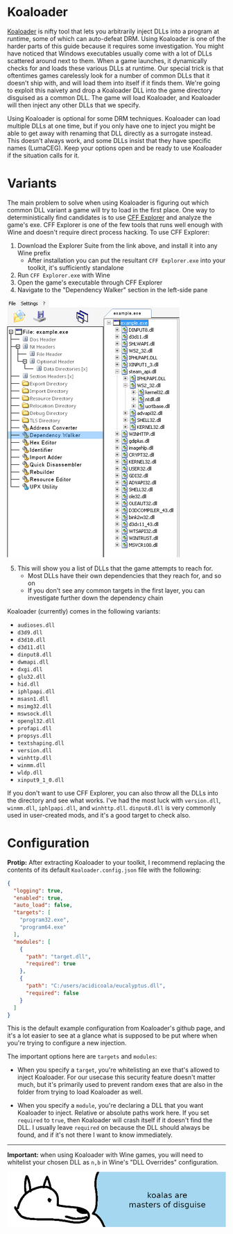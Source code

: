 # **Koaloader**

[Koaloader](https://github.com/acidicoala/Koaloader) is nifty tool that lets you arbitrarily inject DLLs into a program at runtime, some of which can auto-defeat DRM. Using Koaloader is one of the harder parts of this guide because it requires some investigation. You might have noticed that Windows executables usually come with a lot of DLLs scattered around next to them. When a game launches, it dynamically checks for and loads these various DLLs at runtime. Our special trick is that oftentimes games carelessly look for a number of common DLLs that it doesn't ship with, and will load them into itself if it finds them. We're going to exploit this naivety and drop a Koaloader DLL into the game directory disguised as a common DLL. The game will load Koaloader, and Koaloader will then inject any other DLLs that we specify.

Using Koaloader is optional for some DRM techniques. Koaloader can load multiple DLLs at one time, but if you only have one to inject you might be able to get away with renaming that DLL directly as a surrogate instead. This doesn't always work, and some DLLs insist that they have specific names (LumaCEG). Keep your options open and be ready to use Koaloader if the situation calls for it.

# Variants

The main problem to solve when using Koaloader is figuring out which common DLL variant a game will try to load in the first place. One way to deterministically find candidates is to use [CFF Explorer](https://ntcore.com/explorer-suite/) and analyze the game's exe. CFF Explorer is one of the few tools that runs well enough with Wine and doesn't require direct process hacking. To use CFF Explorer:
  1. Download the Explorer Suite from the link above, and install it into any Wine prefix
      - After installation you can put the resultant `CFF Explorer.exe` into your toolkit, it's sufficiently standalone
  2. Run `CFF Explorer.exe` with Wine
  3. Open the game's executable through CFF Explorer
  4. Navigate to the "Dependency Walker" section in the left-side pane

  ![CFF Explorer Dependency Walker image](images/cffexplorer.png "CFF Explorer Dependency Walker image")

  5. This will show you a list of DLLs that the game attempts to reach for.
      - Most DLLs have their own dependencies that they reach for, and so on
      - If you don't see any common targets in the first layer, you can investigate further down the dependency chain

Koaloader (currently) comes in the following variants:

  - `audioses.dll`
  - `d3d9.dll`
  - `d3d10.dll`
  - `d3d11.dll`
  - `dinput8.dll`
  - `dwmapi.dll`
  - `dxgi.dll`
  - `glu32.dll`
  - `hid.dll`
  - `iphlpapi.dll`
  - `msasn1.dll`
  - `msimg32.dll`
  - `mswsock.dll`
  - `opengl32.dll`
  - `profapi.dll`
  - `propsys.dll`
  - `textshaping.dll`
  - `version.dll`
  - `winhttp.dll`
  - `winmm.dll`
  - `wldp.dll`
  - `xinput9_1_0.dll`

If you don't want to use CFF Explorer, you can also throw all the DLLs into the directory and see what works. I've had the most luck with `version.dll`, `winmm.dll`, `iphlpapi.dll`, and `winhttp.dll`. `dinput8.dll` is very commonly used in user-created mods, and it's a good target to check also.

# Configuration

**Protip:** After extracting Koaloader to your toolkit, I recommend replacing the contents of its default `Koaloader.config.json` file with the following:
```json
{
  "logging": true,
  "enabled": true,
  "auto_load": false,
  "targets": [
    "program32.exe",
    "program64.exe"
  ],
  "modules": [
    {
      "path": "target.dll",
      "required": true
    },
    {
      "path": "C:/users/acidicoala/eucalyptus.dll",
      "required": false
    }
  ]
}
```

This is the default example configuration from Koaloader's github page, and it's a lot easier to see at a glance what is supposed to be put where when you're trying to configure a new injection.

The important options here are `targets` and `modules`:

- When you specify a `target`, you're whitelisting an exe that's allowed to inject Koaloader. For our usecase this security feature doesn't matter much, but it's primarily used to prevent random exes that are also in the folder from trying to load Koaloader as well.

- When you specify a `module`, you're declaring a DLL that you want Koaloader to inject. Relative or absolute paths work here. If you set `required` to `true`, then Koaloader will crash itself if it doesn't find the DLL. I usually leave `required` on because the DLL should always be found, and if it's not there I want to know immediately.

---

**Important:** when using Koaloader with Wine games, you will need to whitelist your chosen DLL as `n,b` in Wine's "DLL Overrides" configuration.

![wise yote respects koalas](images/koalas.png "wise yote respects but fears koalas")